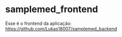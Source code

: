 # samplemed_frontend
Esse é o frontend da aplicação: https://github.com/Lukas18007/samplemed_backend
